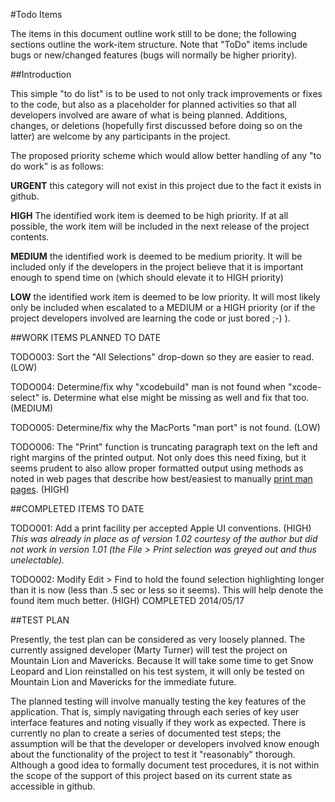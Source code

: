 #Todo Items

The items in this document outline work still to be done; the following sections outline the work-item structure. Note that "ToDo" items include bugs or new/changed features (bugs will normally be higher priority).

##Introduction

This simple "to do list" is to be used to not only track improvements or fixes to the code, but also as a placeholder for planned activities so that all developers involved are aware of what is being planned. Additions, changes, or deletions (hopefully first discussed before doing so on the latter) are welcome by any participants in the project.

The proposed priority scheme which would allow better handling of any "to do work" is as follows:

**URGENT**	this category will not exist in this project due to the fact it exists in github.

**HIGH**	The identified work item is deemed to be high priority. If at all possible, the work item will be included in the next release of the project contents.

**MEDIUM**	the identified work is deemed to be medium priority. It will be included only if the developers in the project believe that it is important enough to spend time on (which should elevate it to HIGH priority)

**LOW**		the identified work item is deemed to be low priority. It will most likely only be included when escalated to a MEDIUM or a HIGH priority (or if the project developers involved are learning the code or just bored ;-) ).

##WORK ITEMS PLANNED TO DATE 

TODO003: Sort the "All Selections" drop-down so they are easier to read. (LOW)

TODO004: Determine/fix why "xcodebuild" man is not found when "xcode-select" is. Determine what else might be missing as well and fix that too. (MEDIUM)

TODO005: Determine/fix why the MacPorts "man port" is not found. (LOW)

TODO006: The "Print" function is truncating paragraph text on the left and right margins of the printed output. Not only does this need fixing, but it seems prudent to also allow proper formatted output using methods as noted in web pages that describe how best/easiest to manually [print man pages](http://www.peachpit.com/articles/article.aspx?p=432434&seqNum=2). (HIGH)

##COMPLETED ITEMS TO DATE

TODO001: Add a print facility per accepted Apple UI conventions. (HIGH) 
	*This was already in place as of version 1.02 courtesy of the author but did not work in version 1.01 (the File > Print selection was greyed out and thus unelectable).* 
	
TODO002: Modify Edit > Find to hold the found selection highlighting longer than it is now (less than .5 sec or less so it seems). This will help denote the found item much better. (HIGH)  COMPLETED 2014/05/17

##TEST PLAN

Presently, the test plan can be considered as very loosely planned. The currently assigned developer (Marty Turner) will test the project on Mountain Lion and Mavericks. Because It will take some time to get Snow Leopard and Lion reinstalled on his test system, it will only be tested on Mountain Lion and Mavericks for the immediate future.

The planned testing will involve manually testing the key features of the application. That is, simply navigating through each series of key user interface features and noting visually if they work as expected. There is currently no plan to create a series of documented test steps; the assumption will be that the developer or developers involved know enough about the functionality of the project to test it "reasonably" thorough. Although a good idea to formally document test procedures, it is not within the scope of the support of this project based on its current state as accessible in github.
